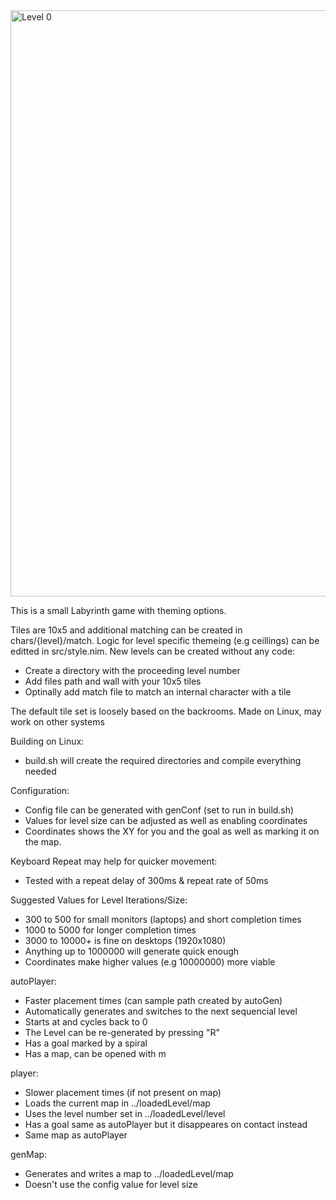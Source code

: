 <img width="1847" height="938" alt="Level 0" src="https://github.com/user-attachments/assets/81c876f2-ccfb-4e71-97da-84e9564c607e" />

This is a small Labyrinth game with theming options.

Tiles are 10x5 and additional matching can be created in chars/{level}/match.
Logic for level specific themeing (e.g ceillings) can be editted in src/style.nim.
New levels can be created without any code:
- Create a directory with the proceeding level number
- Add files path and wall with your 10x5 tiles
- Optinally add match file to match an internal character with a tile

The default tile set is loosely based on the backrooms.
Made on Linux, may work on other systems

Building on Linux:
- build.sh will create the required directories and compile everything needed

Configuration:
- Config file can be generated with genConf (set to run in build.sh)
- Values for level size can be adjusted as well as enabling coordinates
- Coordinates shows the XY for you and the goal as well as marking it on the map.

Keyboard Repeat may help for quicker movement:
- Tested with a repeat delay of 300ms & repeat rate of 50ms

Suggested Values for Level Iterations/Size:
- 300 to 500 for small monitors (laptops) and short completion times
- 1000 to 5000 for longer completion times
- 3000 to 10000+ is fine on desktops (1920x1080)
- Anything up to 1000000 will generate quick enough
- Coordinates make higher values (e.g 10000000) more viable

autoPlayer:
- Faster placement times (can sample path created by autoGen)
- Automatically generates and switches to the next sequencial level
- Starts at and cycles back to 0
- The Level can be re-generated by pressing "R"
- Has a goal marked by a spiral
- Has a map, can be opened with m

player:
- Slower placement times (if not present on map)
- Loads the current map in ../loadedLevel/map
- Uses the level number set in ../loadedLevel/level
- Has a goal same as autoPlayer but it disappeares on contact instead
- Same map as autoPlayer

genMap:
- Generates and writes a map to ../loadedLevel/map
- Doesn't use the config value for level size
